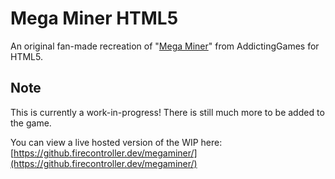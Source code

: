 # Mega Miner HTML5
An original fan-made recreation of "[Mega Miner](http://www.addictinggames.com/strategy-games/mega-miner-game.jsp)" from AddictingGames for HTML5.

## Note
This is currently a work-in-progress! There is still much more to be added to the game.

You can view a live hosted version of the WIP here: [https://github.firecontroller.dev/megaminer/](https://github.firecontroller.dev/megaminer/)